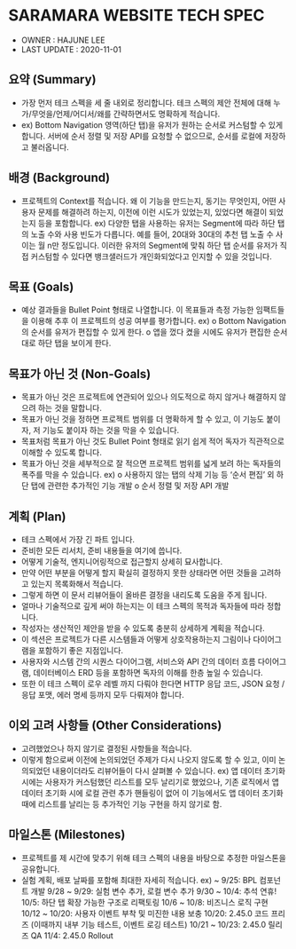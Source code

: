 # SARAMARA WEBSITE TECH SPEC

- OWNER : HAJUNE LEE
- LAST UPDATE : 2020-11-01

## 요약 (Summary)

- 가장 먼저 테크 스펙을 세 줄 내외로 정리합니다. 테크 스펙의 제안 전체에 대해 누가/무엇을/언제/어디서/왜를 간략하면서도 명확하게 적습니다.
- ex) Bottom Navigation 영역(하단 탭)을 유저가 원하는 순서로 커스텀할 수 있게 합니다.
  서버에 순서 정렬 및 저장 API를 요청할 수 없으므로, 순서를 로컬에 저장하고 불러옵니다.

## 배경 (Background)

- 프로젝트의 Context를 적습니다. 왜 이 기능을 만드는지, 동기는 무엇인지, 어떤 사용자 문제를 해결하려 하는지, 이전에 이런 시도가 있었는지, 있었다면 해결이 되었는지 등을 포함합니다.
  ex) 다양한 탭을 사용하는 유저는 Segment에 따라 하단 탭의 노출 수와 사용 빈도가 다릅니다. 예를 들어, 20대와 30대의 추천 탭 노출 수 사이는 월 n만 정도입니다.
  이러한 유저의 Segment에 맞춰 하단 탭 순서를 유저가 직접 커스텀할 수 있다면 뱅크샐러드가 개인화되었다고 인지할 수 있을 것입니다.

## 목표 (Goals)

- 예상 결과들을 Bullet Point 형태로 나열합니다. 이 목표들과 측정 가능한 임팩트들을 이용해 추후 이 프로젝트의 성공 여부를 평가합니다.
  ex) o Bottom Navigation의 순서를 유저가 편집할 수 있게 한다.
  o 앱을 껐다 켰을 시에도 유저가 편집한 순서대로 하단 탭을 보이게 한다.

## 목표가 아닌 것 (Non-Goals)

- 목표가 아닌 것은 프로젝트에 연관되어 있으나 의도적으로 하지 않거나 해결하지 않으려 하는 것을 말합니다.
- 목표가 아닌 것을 정하면 프로젝트 범위를 더 명확하게 할 수 있고, 이 기능도 붙이자, 저 기능도 붙이자 하는 것을 막을 수 있습니다.
- 목표처럼 목표가 아닌 것도 Bullet Point 형태로 읽기 쉽게 적어 독자가 직관적으로 이해할 수 있도록 합니다.
- 목표가 아닌 것을 세부적으로 잘 적으면 프로젝트 범위를 넓게 보려 하는 독자들의 폭주를 막을 수 있습니다.
  ex) o 사용하지 않는 탭의 삭제 기능 등 ‘순서 편집’ 외 하단 탭에 관련한 추가적인 기능 개발
  o 순서 정렬 및 저장 API 개발

## 계획 (Plan)

- 테크 스펙에서 가장 긴 파트 입니다.
- 준비한 모든 리서치, 준비 내용들을 여기에 씁니다.
- 어떻게 기술적, 엔지니어링적으로 접근할지 상세히 묘사합니다.
- 만약 어떤 부분을 어떻게 할지 확실히 결정하지 못한 상태라면 어떤 것들을 고려하고 있는지 목록화해서 적습니다.
- 그렇게 하면 이 문서 리뷰어들이 올바른 결정을 내리도록 도움을 주게 됩니다.
- 얼마나 기술적으로 깊게 써야 하는지는 이 테크 스펙의 목적과 독자들에 따라 정합니다.
- 작성자는 생산적인 제안을 받을 수 있도록 충분히 상세하게 계획을 적습니다.
- 이 섹션은 프로젝트가 다른 시스템들과 어떻게 상호작용하는지 그림이나 다이어그램을 포함하기 좋은 지점입니다.
- 사용자와 시스템 간의 시퀀스 다이어그램, 서비스와 API 간의 데이터 흐름 다이어그램, 데이터베이스 ERD 등을 포함하면 독자의 이해를 한층 높일 수 있습니다.
- 또한 이 테크 스펙이 로우 레벨 까지 다뤄야 한다면 HTTP 응답 코드, JSON 요청 / 응답 포맷, 에러 명세 등까지 모두 다뤄져야 합니다.

## 이외 고려 사항들 (Other Considerations)

- 고려했었으나 하지 않기로 결정된 사항들을 적습니다.
- 이렇게 함으로써 이전에 논의되었던 주제가 다시 나오지 않도록 할 수 있고, 이미 논의되었던 내용이더라도 리뷰어들이 다시 살펴볼 수 있습니다.
  ex) 앱 데이터 초기화 시에는 사용자가 커스텀했던 리스트를 모두 날리기로 했었으나,
  기존 로직에서 앱 데이터 초기화 시에 로컬 관련 추가 핸들링이 없어 이 기능에서도 앱 데이터 초기화 때에 리스트를 날리는 등 추가적인 기능 구현을 하지 않기로 함.

## 마일스톤 (Milestones)

- 프로젝트를 제 시간에 맞추기 위해 테크 스펙의 내용을 바탕으로 추정한 마일스톤을 공유합니다.
- 실험 계획, 배포 날짜를 포함해 최대한 자세히 적습니다.
  ex) ~ 9/25: BPL 컴포넌트 개발
  9/28 ~ 9/29: 실험 변수 추가, 로컬 변수 추가
  9/30 ~ 10/4: 추석 연휴!
  10/5: 하단 탭 확장 가능한 구조로 리팩토링
  10/6 ~ 10/8: 비즈니스 로직 구현
  10/12 ~ 10/20: 사용자 이벤트 부착 및 미진한 내용 보충
  10/20: 2.45.0 코드 프리즈 (이때까지 내부 기능 테스트, 이벤트 로깅 테스트)
  10/21 ~ 10/23: 2.45.0 릴리즈 QA
  11/4: 2.45.0 Rollout
